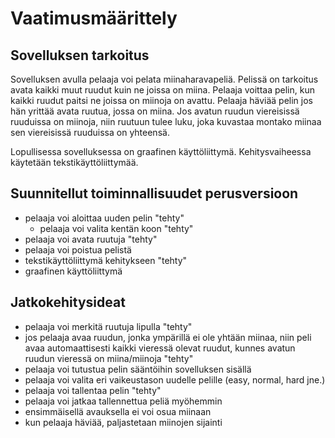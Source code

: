 # Vaatimusmäärittely

## Sovelluksen tarkoitus

Sovelluksen avulla pelaaja voi pelata miinaharavapeliä. Pelissä on tarkoitus avata kaikki muut ruudut kuin ne joissa on miina. Pelaaja voittaa pelin, kun kaikki ruudut paitsi ne joissa on miinoja on avattu. Pelaaja häviää pelin jos hän yrittää avata ruutua, jossa on miina. Jos avatun ruudun viereisissä ruuduissa on miinoja, niin ruutuun tulee luku, joka kuvastaa montako miinaa sen viereisissä ruuduissa on yhteensä.

Lopullisessa sovelluksessa on graafinen käyttöliittymä. Kehitysvaiheessa käytetään tekstikäyttöliittymää.


## Suunnitellut toiminnallisuudet perusversioon

- pelaaja voi aloittaa uuden pelin "tehty"
  - pelaaja voi valita kentän koon "tehty"
- pelaaja voi avata ruutuja "tehty"
- pelaaja voi poistua pelistä
- tekstikäyttöliittymä kehitykseen "tehty"
- graafinen käyttöliittymä


## Jatkokehitysideat

- pelaaja voi merkitä ruutuja lipulla "tehty"
- jos pelaaja avaa ruudun, jonka ympärillä ei ole yhtään miinaa, niin peli avaa automaattisesti kaikki vieressä olevat ruudut, kunnes avatun ruudun vieressä on miina/miinoja "tehty"
- pelaaja voi tutustua pelin sääntöihin sovelluksen sisällä
- pelaaja voi valita eri vaikeustason uudelle pelille (easy, normal, hard jne.)
- pelaaja voi tallentaa pelin "tehty"
- pelaaja voi jatkaa tallennettua peliä  myöhemmin
- ensimmäisellä avauksella ei voi osua miinaan
- kun pelaaja häviää, paljastetaan miinojen sijainti
